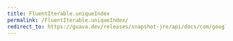 ```yaml
---
title: FluentIterable.uniqueIndex
permalink: /FluentIterable.uniqueIndex/
redirect_to: https://guava.dev/releases/snapshot-jre/api/docs/com/google/common/collect/FluentIterable.html#uniqueIndex-com.google.common.base.Function-
---
```

